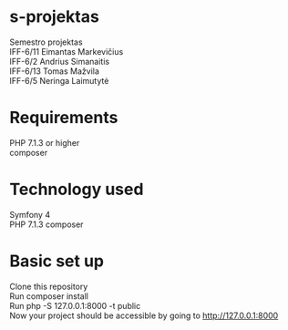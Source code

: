 # s-projektas
Semestro projektas  
IFF-6/11 Eimantas Markevičius  
IFF-6/2 Andrius Simanaitis  
IFF-6/13 Tomas Mažvila  
IFF-6/5 Neringa Laimutytė


# Requirements
PHP 7.1.3 or higher  
composer

# Technology used  
Symfony 4  
PHP 7.1.3
composer

# Basic set up
Clone this repository  
Run composer install  
Run php -S 127.0.0.1:8000 -t public  
Now your project should be accessible by going to http://127.0.0.1:8000
